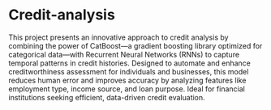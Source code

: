# Credit-analysis

This project presents an innovative approach to credit analysis by combining the power of CatBoost—a gradient boosting library optimized for categorical data—with Recurrent Neural Networks (RNNs) to capture temporal patterns in credit histories. Designed to automate and enhance creditworthiness assessment for individuals and businesses, this model reduces human error and improves accuracy by analyzing features like employment type, income source, and loan purpose. Ideal for financial institutions seeking efficient, data-driven credit evaluation.
